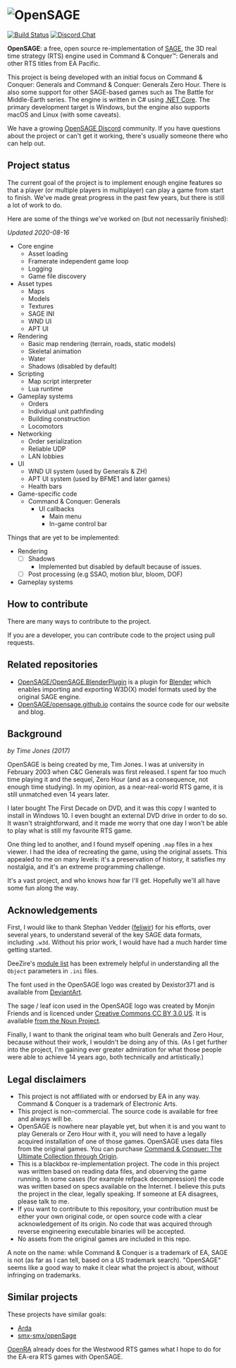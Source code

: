![OpenSAGE](/art/opensage-logo.png)
============================================================

[![Build Status](https://github.com/OpenSage/OpenSage/workflows/CI/badge.svg)](https://github.com/OpenSAGE/OpenSAGE/actions)
[![Discord Chat](https://img.shields.io/discord/398393968234332161.svg?logo=discord)](https://discord.gg/G2FhZUT)

**OpenSAGE**: a free, open source re-implementation of [SAGE](https://en.wikipedia.org/wiki/SAGE_(game_engine)), the 3D 
real time strategy (RTS) engine used in Command & Conquer™: Generals and other 
RTS titles from EA Pacific.

This project is being developed with an initial focus on Command & Conquer:
Generals and Command & Conquer: Generals Zero Hour. There is also some support for other SAGE-based games such as The Battle for Middle-Earth series. The engine is written in C# using [.NET Core](https://dotnet.microsoft.com/). The primary development target is Windows, but the engine also supports macOS and Linux (with some caveats).

We have a growing [OpenSAGE Discord](https://discord.gg/G2FhZUT) community. If you have questions about the project or can't get it working,
there's usually someone there who can help out.

## Project status
The current goal of the project is to implement enough engine features so that a player (or multiple players in multiplayer) can play a game from start to finish. We've made great progress in the past few years, but there is still a lot of work to do.

Here are some of the things we've worked on (but not necessarily finished):

*Updated 2020-08-16*

- Core engine
  - Asset loading
  - Framerate independent game loop
  - Logging
  - Game file discovery
- Asset types
  - Maps
  - Models
  - Textures
  - SAGE INI
  - WND UI
  - APT UI
- Rendering
  - Basic map rendering (terrain, roads, static models)
  - Skeletal animation
  - Water
  - Shadows (disabled by default)
- Scripting
  - Map script interpreter
  - Lua runtime
- Gameplay systems
  - Orders
  - Individual unit pathfinding
  - Building construction
  - Locomotors
- Networking
  - Order serialization
  - Reliable UDP
  - LAN lobbies
- UI
  - WND UI system (used by Generals & ZH)
  - APT UI system (used by BFME1 and later games)
  - Health bars
- Game-specific code
  - Command & Conquer: Generals
    - UI callbacks
      - Main menu
      - In-game control bar

Things that are yet to be implemented:

- Rendering
  - [ ] Shadows
      - Implemented but disabled by default because of issues.
  - [ ] Post processing (e.g SSAO, motion blur, bloom, DOF)
- Gameplay systems

## How to contribute

There are many ways to contribute to the project.

If you are a developer, you can contribute code to the project using pull requests.

## Related repositories

* [OpenSAGE/OpenSAGE.BlenderPlugin](https://github.com/OpenSAGE/OpenSAGE.BlenderPlugin) is a plugin for [Blender](https://www.blender.org/) which enables importing and exporting W3D(X) model formats used by the original SAGE engine.
* [OpenSAGE/opensage.github.io](https://github.com/OpenSAGE/opensage.github.io) contains the source code for our website and blog.

## Background

*by Time Jones (2017)*

OpenSAGE is being created by me, Tim Jones. I was at university in February 2003 when C&C Generals was first released. I spent far too much time playing it and the sequel, Zero Hour (and as a consequence, not enough time studying). In my opinion, as a near-real-world RTS game, it is still unmatched even 14 years later.

I later bought The First Decade on DVD, and it was this copy I wanted to install in Windows 10. I even bought an external DVD drive in order to do so. It wasn't straightforward, and it made me worry that one day I won't be able to play what is still my favourite RTS game.

One thing led to another, and I found myself opening `.map` files in a hex viewer. I had the idea of recreating the game, using the original assets. This appealed to me on many levels: it's a preservation of history, it satisfies my nostalgia, and it's an extreme programming challenge.

It's a vast project, and who knows how far I'll get. Hopefully we'll all have some fun along the way.

## Acknowledgements

First, I would like to thank Stephan Vedder ([feliwir](https://github.com/feliwir)) for his efforts, over several years, to understand
several of the key SAGE data formats, including `.w3d`. Without his prior work, I would have had a much harder time getting started.

DeeZire's [module list](http://www.redsys.su/mkportal/files/ModuleList.txt) has been extremely helpful in understanding all the `Object` parameters in `.ini` files.

The font used in the OpenSAGE logo was created by Dexistor371 and is available from [DeviantArt](https://dexistor371.deviantart.com/art/Command-and-Conquer-logo-font-396527879).

The sage / leaf icon used in the OpenSAGE logo was created by Monjin Friends and is licenced under [Creative Commons CC BY 3.0 US](https://creativecommons.org/licenses/by/3.0/us/). It is available [from the Noun Project](https://thenounproject.com/term/leaf/1052490/).

Finally, I want to thank the original team who built Generals and Zero Hour, because without their work, I wouldn't be doing any of this.
(As I get further into the project, I'm gaining ever greater admiration for what those people were able to achieve 14 years ago, both technically
and artistically.)

## Legal disclaimers

* This project is not affiliated with or endorsed by EA in any way. Command & Conquer is a trademark of Electronic Arts.
* This project is non-commercial. The source code is available for free and always will be.
* OpenSAGE is nowhere near playable yet, but when it is and you want to play Generals or Zero Hour with it,
  you will need to have a legally acquired installation of one of those games. OpenSAGE uses data files from the original games. 
  You can purchase [Command & Conquer: The Ultimate Collection through Origin](https://www.origin.com/twn/en-us/store/command-and-conquer/command-and-conquer-the-ultimate-collection/ultimate-collection).
* This is a blackbox re-implementation project. The code in this project was written based on reading data files, 
  and observing the game running. In some cases (for example refpack decompression) the code was written based on specs available on the Internet.
  I believe this puts the project in the clear, legally speaking. If someone at EA disagrees, please talk to me.
* If you want to contribute to this repository, your contribution must be either your own original code, or open source code with a
  clear acknowledgement of its origin. No code that was acquired through reverse engineering executable binaries will be accepted.
* No assets from the original games are included in this repo.

A note on the name: while Command & Conquer is a trademark of EA, SAGE is not (as far as I can tell, based on a US trademark search). "OpenSAGE" seems like a good way to make it clear what the project is about, without infringing on trademarks.

## Similar projects

These projects have similar goals:

* [Arda](https://github.com/feliwir/arda)
* [smx-smx/openSage](https://github.com/smx-smx/openSage)

[OpenRA](http://www.openra.net/) already does for the Westwood RTS games what I hope to do for the EA-era RTS games with OpenSAGE.
